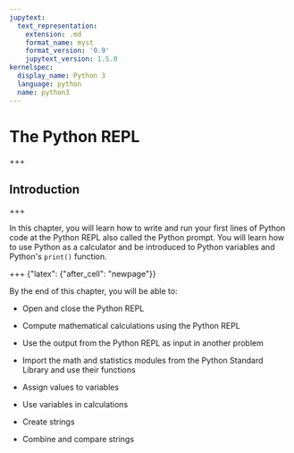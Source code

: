 ```yaml
---
jupytext:
  text_representation:
    extension: .md
    format_name: myst
    format_version: '0.9'
    jupytext_version: 1.5.0
kernelspec:
  display_name: Python 3
  language: python
  name: python3
---
```


# The Python REPL

+++

## Introduction

+++

In this chapter, you will learn how to write and run your first lines of Python code at the Python REPL also called the Python prompt. You will learn how to use Python as a calculator and be introduced to Python variables and Python's ```print()``` function.

+++ {"latex": {"after_cell": "newpage"}}

By the end of this chapter, you will be able to:

 * Open and close the Python REPL

 * Compute mathematical calculations using the Python REPL
 
 * Use the output from the Python REPL as input in another problem
 
 * Import the math and statistics modules from the Python Standard Library and use their functions
 
 * Assign values to variables

 * Use variables in calculations
 
 * Create strings
 
 * Combine and compare strings
 

```{code-cell} ipython3

```
